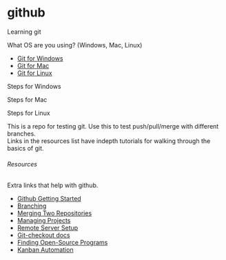 # github
Learning git

What OS are you using? (Windows, Mac, Linux)

+ [Git for Windows](https://git-scm.com/download/win)
+ [Git for Mac](https://git-scm.com/download/mac)
+ [Git for Linux](https://git-scm.com/download/linux)

Steps for Windows

Steps for Mac

Steps for Linux

<p>
This is a repo for testing git. Use this to test push/pull/merge with different branches.
<br>
Links in the resources list have indepth tutorials for walking through the basics of git.
</p>

<h6>Resources</h6>

Extra links that help with github.
+ [Github Getting Started](https://rogerdudler.github.io/git-guide/)
+ [Branching](https://confluence.atlassian.com/bitbucket/branching-a-repository-223217999.html)
+ [Merging Two Repositories](https://gist.github.com/msrose/2feacb303035d11d2d05)
+ [Managing Projects](https://help.github.com/en/articles/configuring-automation-for-project-boards)
+ [Remote Server Setup](https://kbroman.org/github_tutorial/pages/init.html)
+ [Git-checkout docs](https://git-scm.com/docs/git-checkout)
+ [Finding Open-Source Programs](https://help.github.com/en/articles/finding-open-source-projects-on-github)
+ [Kanban Automation](https://help.github.com/en/articles/configuring-automation-for-project-boards)

